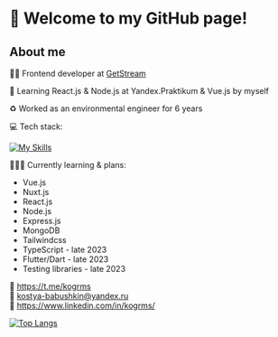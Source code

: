 # 👋 Welcome to my GitHub page!
## About me
👨‍💻 Frontend developer at [GetStream](https://getstream.com/)

🌱 Learning React.js & Node.js at Yandex.Praktikum & Vue.js by myself

♻️ Worked as an environmental engineer for 6 years

💻 Tech stack:

[![My Skills](https://skillicons.dev/icons?i=vue,nuxt,react,nodejs,express,mongodb,tailwind,sass,js,html,css,webpack,git,figma)](https://skillicons.dev)

👩🏻‍🎓 Currently learning & plans:
* Vue.js
* Nuxt.js
* React.js
* Node.js
* Express.js
* MongoDB
* Tailwindcss
* TypeScript - late 2023
* Flutter/Dart - late 2023
* Testing libraries - late 2023

📱 https://t.me/kogrms  
📧 kostya-babushkin@yandex.ru  
💼 https://www.linkedin.com/in/kogrms/

[![Top Langs](https://github-readme-stats.vercel.app/api/top-langs/?username=kogrms&layout=compact&theme=vue-dark)](https://github.com/kogrms/github-readme-stats)

